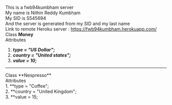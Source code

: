 This is a fwb94kumbham server<br>
My name is Nithin Reddy Kumbham<br>
My SID is S545694<br>
And the server is generated from my SID and my last name<br>
Link to remote Heroku server : https://fwb94kumbham.herokuapp.com/ <br>
Class **Money**<br>
Attributes<br>
1. ***type = "US Dollar";***
2. ***country = "United states";***
3. ***value = 10;***<br>
<hr>
Class **Nespresso**<br>
Attributes<br>  
1. **type = "Coffee";<br>
2. **country = "United Kingdom";<br>
3. **value = 15;
